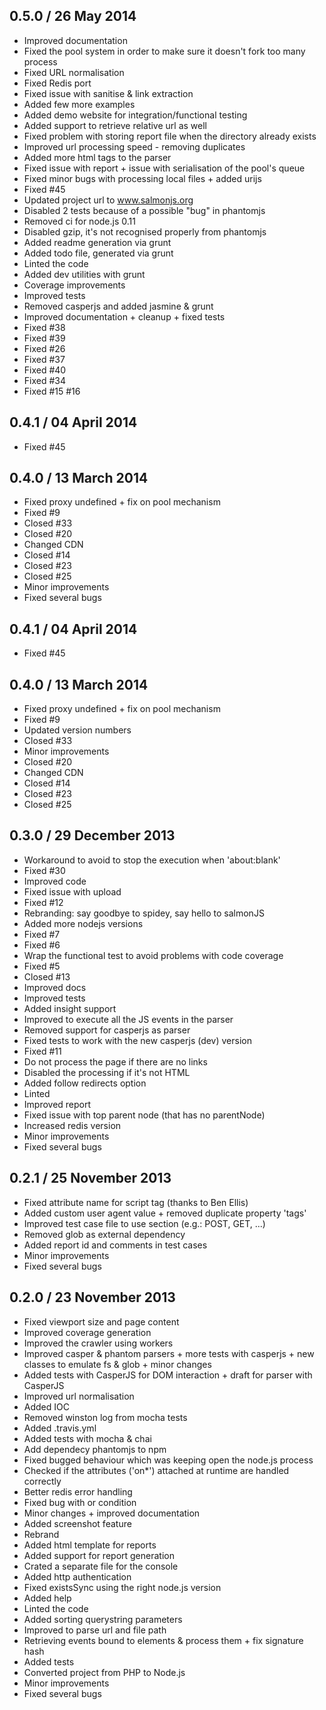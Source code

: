 ## 0.5.0 / 26 May 2014

 * Improved documentation
 * Fixed the pool system in order to make sure it doesn't fork too many process
 * Fixed URL normalisation
 * Fixed Redis port
 * Fixed issue with sanitise & link extraction
 * Added few more examples
 * Added demo website for integration/functional testing
 * Added support to retrieve relative url as well
 * Fixed problem with storing report file when the directory already exists
 * Improved url processing speed - removing duplicates
 * Added more html tags to the parser
 * Fixed issue with report + issue with serialisation of the pool's queue
 * Fixed minor bugs with processing local files + added urijs
 * Fixed #45
 * Updated project url to www.salmonjs.org
 * Disabled 2 tests because of a possible "bug" in phantomjs
 * Removed ci for node.js 0.11
 * Disabled gzip, it's not recognised properly from phantomjs
 * Added readme generation via grunt
 * Added todo file, generated via grunt
 * Linted the code
 * Added dev utilities with grunt
 * Coverage improvements
 * Improved tests
 * Removed casperjs and added jasmine & grunt
 * Improved documentation + cleanup + fixed tests
 * Fixed #38
 * Fixed #39
 * Fixed #26
 * Fixed #37
 * Fixed #40
 * Fixed #34
 * Fixed #15 #16

## 0.4.1 / 04 April 2014

 * Fixed #45

## 0.4.0 / 13 March 2014

 * Fixed proxy undefined + fix on pool mechanism
 * Fixed #9
 * Closed #33
 * Closed #20
 * Changed CDN
 * Closed #14
 * Closed #23
 * Closed #25
 * Minor improvements
 * Fixed several bugs

## 0.4.1 / 04 April 2014

 * Fixed #45

## 0.4.0 / 13 March 2014

 * Fixed proxy undefined + fix on pool mechanism
 * Fixed #9
 * Updated version numbers
 * Closed #33
 * Minor improvements
 * Closed #20
 * Changed CDN
 * Closed #14
 * Closed #23
 * Closed #25

## 0.3.0 / 29 December 2013

 * Workaround to avoid to stop the execution when 'about:blank'
 * Fixed #30
 * Improved code
 * Fixed issue with upload
 * Fixed #12
 * Rebranding: say goodbye to spidey, say hello to salmonJS
 * Added more nodejs versions
 * Fixed #7
 * Fixed #6
 * Wrap the functional test to avoid problems with code coverage
 * Fixed #5
 * Closed #13
 * Improved docs
 * Improved tests
 * Added insight support
 * Improved to execute all the JS events in the parser
 * Removed support for casperjs as parser
 * Fixed tests to work with the new casperjs (dev) version
 * Fixed #11
 * Do not process the page if there are no links
 * Disabled the processing if it's not HTML
 * Added follow redirects option
 * Linted
 * Improved report
 * Fixed issue with top parent node (that has no parentNode)
 * Increased redis version
 * Minor improvements
 * Fixed several bugs

## 0.2.1 / 25 November 2013

 * Fixed attribute name for script tag (thanks to Ben Ellis)
 * Added custom user agent value + removed duplicate property 'tags'
 * Improved test case file to use section (e.g.: POST, GET, ...)
 * Removed glob as external dependency
 * Added report id and comments in test cases
 * Minor improvements
 * Fixed several bugs

## 0.2.0 / 23 November 2013

 * Fixed viewport size and page content
 * Improved coverage generation
 * Improved the crawler using workers
 * Improved casper & phantom parsers + more tests with casperjs + new classes to emulate fs & glob + minor changes
 * Added tests with CasperJS for DOM interaction + draft for parser with CasperJS
 * Improved url normalisation
 * Added IOC
 * Removed winston log from mocha tests
 * Added .travis.yml
 * Added tests with mocha & chai
 * Add dependecy phantomjs to npm
 * Fixed bugged behaviour which was keeping open the node.js process
 * Checked if the attributes ('on*') attached at runtime are handled correctly
 * Better redis error handling
 * Fixed bug with or condition
 * Minor changes + improved documentation
 * Added screenshot feature
 * Rebrand
 * Added html template for reports
 * Added support for report generation
 * Crated a separate file for the console
 * Added http authentication
 * Fixed existsSync using the right node.js version
 * Added help
 * Linted the code
 * Added sorting querystring parameters
 * Improved to parse url and file path
 * Retrieving events bound to elements & process them + fix signature hash
 * Added tests
 * Converted project from PHP to Node.js
 * Minor improvements
 * Fixed several bugs
